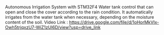 Autonomous Irrigation System with STM32F4
Water tank control that can open and close the cover according to the rain condition. It automatically irrigates from the water tank when necessary, depending on the moisture content of the soil. 
Video Link : https://drive.google.com/file/d/1oHorMkVIx-Owh5trjqxzU7-WiZ1zUl6D/view?usp=drive_link
